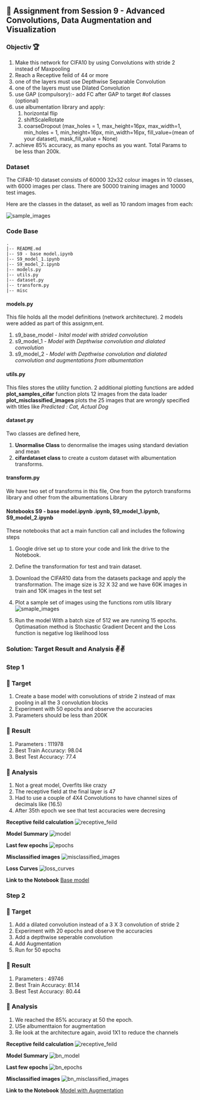## 🤖 Assignment from Session 9 - Advanced Convolutions, Data Augmentation and Visualization

### Objectiv 🏆 
1. Make this network for CIFA10 by using Convolutions with stride 2 instead of Maxpooling
2. Reach a Receptive feild of 44 or more
3. one of the layers must use Depthwise Separable Convolution
4. one of the layers must use Dilated Convolution
5. use GAP (compulsory):- add FC after GAP to target #of classes (optional)
6. use albumentation library and apply:
   1. horizontal flip
   2. shiftScaleRotate
   3. coarseDropout (max_holes = 1, max_height=16px, max_width=1, min_holes = 1, min_height=16px, min_width=16px, fill_value=(mean of your dataset), mask_fill_value = None)
7. achieve 85% accuracy, as many epochs as you want. Total Params to be less than 200k.

### Dataset
The CIFAR-10 dataset consists of 60000 32x32 colour images in 10 classes, with 6000 images per class. There are 50000 training images and 10000 test images.

Here are the classes in the dataset, as well as 10 random images from each:

![sample_images](https://github.com/prarthananbhat/ERA/blob/master/Session_8/misc/sample_images_downloaded.png)

### Code Base
```
.
|-- README.md
|-- S9 - base model.ipynb
|-- S9_model_1.ipynb
|-- S9_model_2.ipynb
|-- models.py
|-- utils.py
|-- dataset.py
|-- transform.py
|-- misc
```

#### models.py
This file holds all the model definitions (network architecture). 2 models were added as part of this assignm,ent. 
1. s9_base_model - *Inital model with strided convolution*
2. s9_model_1 - *Model with Depthwise convolution and dialated convolution*
3. s9_model_2 - *Model with Depthwise convolution and dialated convolution and augmentations from albumentation*


#### utils.py
This files stores the utility function. 2 additional plotting functions are added
**plot_samples_cifar** function plots 12 images from the data loader
**plot_misclassified_images** plots the 25 images that are wrongly specified with titles like *Predicted : Cat, Actual Dog*

#### dataset.py
Two classes are defined here,
1. **Unormalise Class** to denormalise the images using standard deviation and mean
2. **cifardataset class** to create a custom dataset with albumentation transforms.

#### transform.py
We have two set of transforms in this file, One from the pytorch transforms library and other from the albumentations Library

#### Notebooks S9 - base model.ipynb .ipynb, S9_model_1.ipynb, S9_model_2.ipynb
These notebooks that act a main function call and includes the following steps

1. Google drive set up to store your code and link the drive to the Notebook.
2. Define the transformation for test and train dataset. 
3. Download the CIFAR10 data from the datasets package and apply the transformation.
 The image size is 32 X 32 and we have 60K images in train and 10K images in the test set

4. Plot a sample set of images using the functions rom utils library
![smaple_images](https://github.com/prarthananbhat/ERA/blob/master/Session_8/misc/Sample%20Images.png)

6. Run the model
With a batch size of 512 we are running 15 epochs.
Optimasation method is Stochastic Gradient Decent and the Loss function is  negative log likelihood loss


### Solution: Target Result and Analysis ✌✌️
### Step 1
### 🎯 Target
1. Create a base model with convolutions of stride 2 instead of max pooling in all the 3 convolution blocks
2. Experiment with 50 epochs and observe the accuracies
3. Parameters should be less than 200K

### 💪 Result
1. Parameters : 111978
2. Best Train Accuracy: 98.04
3. Best Test Accuracy: 77.4

### 👀 Analysis
1. Not a great model, Overfits like crazy 
2. The receptive field at the final layer is 47
3. Had to use a couple of 4X4 Convolutions to have channel sizes of decimals like (16.5)
4. After 35th epoch we see that test accuracies were decresing

**Receptive feild calculation**
![receptive_feild](https://github.com/prarthananbhat/ERA/blob/master/Session_9/misc/Step%201/receptive%20feild%20calculations.png)

**Model Summary**
![model](https://github.com/prarthananbhat/ERA/blob/master/Session_9/misc/Step%201/base_model.png)

**Last few epochs**
![epochs](https://github.com/prarthananbhat/ERA/blob/master/Session_9/misc/Step%201/base_model_epochs.png)

**Misclassified images**
![misclassified_images](https://github.com/prarthananbhat/ERA/blob/master/Session_9/misc/Step%201/missclassified%20images.png)

**Loss Curves**
![loss_curves](https://github.com/prarthananbhat/ERA/blob/master/Session_9/misc/Step%201/base_model_loss_curves.png)

**Link to the Notebook**
[Base model](https://github.com/prarthananbhat/ERA/blob/master/Session_9/S9%20-%20base%20model.ipynb)



### Step 2
### 🎯 Target
1. Add a dilated convolution instead of a 3 X 3 convolution of stride 2
2. Experiment with 20 epochs and observe the accuracies
3. Add a depthwise seperable convolution
4. Add Augmentation
5. Run for 50 epochs

### 💪 Result
1. Parameters : 49746
2. Best Train Accuracy: 81.14
3. Best Test Accuracy: 80.44

### 👀 Analysis
1. We reached the 85% accuracy at 50 the epoch.
2. USe albumenttaion for augmentation
3. Re look at the architecture again, avoid 1X1 to reduce the channels

**Receptive feild calculation**
![receptive_feild](https://github.com/prarthananbhat/ERA/blob/master/Session_9/misc/Step%202/Receptive%20Feild%20Calculations.png)

**Model Summary**
![bn_model](https://github.com/prarthananbhat/ERA/blob/master/Session_9/misc/Step%202/model.png)

**Last few epochs**
![bn_epochs](https://github.com/prarthananbhat/ERA/blob/master/Session_9/misc/Step%202/epochs.png)

**Misclassified images**
![bn_misclassified_images](https://github.com/prarthananbhat/ERA/blob/master/Session_9/misc/Step%202/missclassified%20images.png)

**Link to the Notebook**
[Model with Augmentation](https://github.com/prarthananbhat/ERA/blob/master/Session_9/S9_model_1.ipynb)



